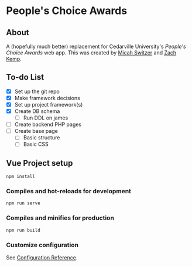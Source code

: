 # People's Choice Awards
## About
A (hopefully much better) replacement for Cedarville University's *People's Choice Awards* web app.
This was created by [Micah Switzer](https://github.com/micahswitzer) and [Zach Kemp](https://github.com/vasterton).

## To-do List
- [X] Set up the git repo
- [X] Make framework decisions
- [X] Set up project framework(s)
- [X] Create DB schema
    - [ ] Run DDL on james
- [ ] Create backend PHP pages
- [ ] Create base page
    - [ ] Basic structure
    - [ ] Basic CSS

## Vue Project setup
```
npm install
```

### Compiles and hot-reloads for development
```
npm run serve
```

### Compiles and minifies for production
```
npm run build
```

### Customize configuration
See [Configuration Reference](https://cli.vuejs.org/config/).
